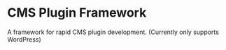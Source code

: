 # CMS Plugin Framework

A framework for rapid CMS plugin development. (Currently only supports WordPress)
